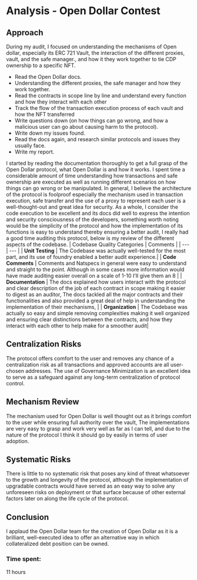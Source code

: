 # Analysis - Open Dollar Contest


## Approach
During my audit, I focused on understanding the mechanisms of Open dollar, especially its ERC 721 Vault, the interaction of the different proxies, vault, and the safe manager., and how it they work together to tie CDP ownership to a specific NFT.
- Read the  Open Dollar docs.
- Understanding the different proxies, the safe manager and how they work together.
- Read the contracts in scope line by line and understand every function and how they interact with each other
- Track the flow of the transaction execution process of each vault and how the NFT transferred
- Write questions down (on how things can go wrong, and how a malicious user can go about causing harm to the protocol).
- Write down my issues found.
- Read the docs again, and research similar protocols and issues they usually face.
- Write my report.

I started by reading the documentation thoroughly to get a full grasp of the Open Dollar protocol, what Open Dollar is and how it works. I spent time a considerable amount of time understanding how transactions and safe ownership are executed as well as running different scenarios on how things can go wrong or be manipulated. In general, I believe the architecture of the protocol is foolproof especially the mechanism used in transaction execution, safe transfer and the use of a proxy to represent each user is a well-thought-out and great idea for security.
As a whole, I consider the code execution to be excellent and its docs did well to express the intention and security consciousness of the developers, something worth noting would be the simplicity of the protocol and how the implementation of its functions is easy to understand thereby ensuring a better audit, I really had a good time auditing this protocol, below is my review of the different aspects of the codebase.
| Codebase Quality Categories  | Comments |
| --- | --- |
| **Unit Testing**  | The Codebase was actually well-tested for the most part, and its use of foundry enabled a better audit experience.|
| **Code Comments**  | Comments and Natspecs in general were easy to understand and straight to the point. Although in some cases more information would have made auditing easier overall on a scale of 1-10 I'll give them an 8 |
| **Documentation** | The docs explained how users interact with the protocol and clear description of the job of each contract in scope making it easier to digest as an auditor, The docs tackled all the major contracts and their functionalities and also provided a great deal of help in understanding the implementation of their mechanisms, |
| **Organization** | The Codebase was actually so easy and simple removing complexities making it well organized and ensuring clear distinctions between the contracts, and how they interact with each other to help make for a smoother audit|
## Centralization Risks
The protocol offers comfort to the user and removes any chance of a centralization risk as all transactions and approved accounts are all user-chosen addresses. The use of Governance Minimization is an excellent idea to serve as a safeguard against any long-term centralization of protocol control.
## Mechanism Review
The mechanism used for Open Dollar is well thought out as it brings comfort to the user while ensuring full authority over the vault, The implementations are very easy to grasp and work very well as far as I can tell, and due to the nature of the protocol I think it should go by easily in terms of user adoption.
## Systematic Risks
There is little to no systematic risk that poses any kind of threat whatsoever to the growth and longevity of the protocol, although the implementation of upgradable contracts would have served as an easy way to solve any unforeseen risks on deployment or that surface because of other external factors later on along the life cycle of the protocol.
## Conclusion
I applaud the Open Dollar team for the creation of Open Dollar as it is a brilliant, well-executed idea to offer an alternative way in which collateralized debt position can be owned.


### Time spent:
11 hours
